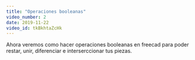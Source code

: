 ```yaml
---
title: "Operaciones booleanas"
video_number: 2
date: 2019-11-22
video_id: tkBkhtaZcHk
---
```


Ahora veremos como hacer operaciones booleanas en freecad para poder restar, unir, diferenciar e interserccionar tus piezas.

